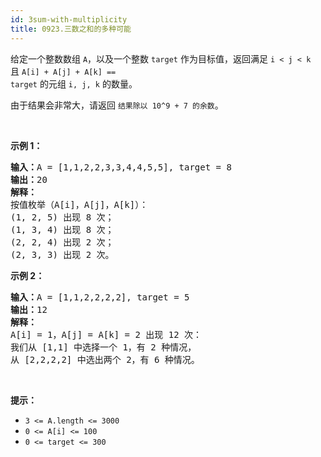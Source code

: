 ```yaml
---
id: 3sum-with-multiplicity
title: 0923.三数之和的多种可能
---
```

给定一个整数数组 <code>A</code>，以及一个整数 <code>target</code> 作为目标值，返回满足 <code>i &lt; j &lt; k</code> 且 <code>A[i] + A[j] + A[k] == target</code> 的元组 <code>i, j, k</code> 的数量。

由于结果会非常大，请返回 <code>结果除以 10^9 + 7 的余数</code>。

 

**示例 1：**


<pre><strong>输入：</strong>A = [1,1,2,2,3,3,4,4,5,5], target = 8<br/><strong>输出：</strong>20<br/><strong>解释：</strong><br/>按值枚举（A[i]，A[j]，A[k]）：<br/>(1, 2, 5) 出现 8 次；<br/>(1, 3, 4) 出现 8 次；<br/>(2, 2, 4) 出现 2 次；<br/>(2, 3, 3) 出现 2 次。<br/></pre>

**示例 2：**


<pre><strong>输入：</strong>A = [1,1,2,2,2,2], target = 5<br/><strong>输出：</strong>12<br/><strong>解释：</strong><br/>A[i] = 1，A[j] = A[k] = 2 出现 12 次：<br/>我们从 [1,1] 中选择一个 1，有 2 种情况，<br/>从 [2,2,2,2] 中选出两个 2，有 6 种情况。<br/></pre>

 

**提示：**

- <code>3 &lt;= A.length &lt;= 3000</code>
- <code>0 &lt;= A[i] &lt;= 100</code>
- <code>0 &lt;= target &lt;= 300</code>